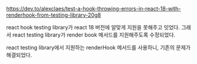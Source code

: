 
https://dev.to/alexclaes/test-a-hook-throwing-errors-in-react-18-with-renderhook-from-testing-library-20g8

react hook testing library가 react 18 버전에 알맞게 지원을 못해주고 잇었다. 
그래서 react testing library가 render book 메서드를 지원해주도록 수정되었다. 

react testing library에서 지원하는 renderHook 메서드를 사용하니, 기존의 문제가 해결되었다. 
